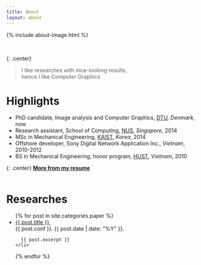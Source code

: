 ```yaml
---
title: About
layout: about
---
```


{% include about-image.html %}

<br>

{: .center}

> I like researches with nice-looking results, <br> hence I like Computer Graphics



# Highlights
* PhD candidate, Image analysis and Computer Graphics, [DTU][DTU], *Denmark*, now
* Research assistant, School of Computing, [NUS][NUS], *Singapore*, 2014
* MSc in Mechanical Engineering, [KAIST][Kaist], *Korea*, 2014
* Offshore developer, Sony Digital Network Application Inc., *Vietnam*, 2010-2012
* BS in Mechanical Engineering, honor program, [HUST][Hust], *Vietnam*, 2010


{: .center}
[**More from my resume** ][cv]
<br>
<br>


# Researches
<ul class="paper-list">
  {% for post in site.categories.paper %}
  <!-- <hr> -->
    <li>
      <a class="link" href="{{ post.url | prepend: site.baseurl }}">{{ post.title }}</a>,
	  <br>
	  <span class="meta"> {{ post.conf }}. </span> <span class="meta"> {{ post.date | date: "%Y" }}. </span>
	
      {{ post.excerpt }}
    </li>
  {% endfor %}
</ul>

[DTU]: http://www.dtu.dk
[Kaist]: http://www.kaist.edu/html/en/index.html
[Hust]: http://en.hust.edu.vn/home
[NUS]: http://www.nus.edu.sg
[cv]: /assets/cv.pdf

